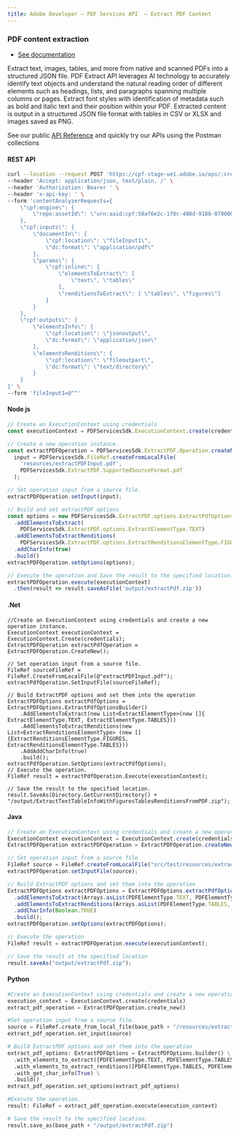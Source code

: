 ```yaml
---
title: Adobe Developer — PDF Services API  — Extract PDF Content
---
```


<TextBlock slots="heading, buttons, text, text1" theme="dark" hasCodeBlock className="bgBlue link"/>

### PDF content extraction

- [See documentation](/document-services/docs/overview/pdf-services-api/howtos/extract-pdf/)

Extract text, images, tables, and more from native and scanned PDFs into a structured JSON file. PDF Extract API leverages AI technology to accurately identify text objects and understand the natural reading order of different elements such as headings, lists, and paragraphs spanning multiple columns or pages. Extract font styles with identification of metadata such as bold and italic text and their position within your PDF. Extracted content is output in a structured JSON file format with tables in CSV or XLSX and images saved as PNG.

See our public [API Reference](https://www.adobe.com/go/dcsdk_APIdocs) and quickly try our APIs using the Postman collections

<CodeBlock slots="heading, code" repeat="5" languages="curl, js,.net, Java" />

#### REST API

```bash
curl --location --request POST 'https://cpf-stage-ue1.adobe.io/ops/:create' \
--header 'Accept: application/json, text/plain, /' \
--header 'Authorization: Bearer ' \
--header 'x-api-key: ' \
--form 'contentAnalyzerRequests={
    \"cpf:engine\": {
        \"repo:assetId\": \"urn:aaid:cpf:58af6e2c-1f0c-400d-9188-078000185695\"
    },
    \"cpf:inputs\": {
        \"documentIn\": {
            \"cpf:location\": \"fileInput1\",
            \"dc:format\": \"application/pdf\"
        },
        \"params\": {
            \"cpf:inline\": {
                \"elementsToExtract\": [
                    \"text\", \"tables\"
                ],
                \"renditionsToExtract\": [ \"tables\", \"figures\"]
            }
        }
    },
    \"cpf:outputs\": {
        \"elementsInfo\": {
            \"cpf:location\": \"jsonoutput\",
            \"dc:format\": \"application/json\"
        },
        \"elementsRenditions\": {
            \"cpf:location\": \"fileoutpart\",
            \"dc:format\": \"text/directory\"
        }
    }
}' \
--form 'fileInput1=@""'
```

#### Node js

```js
// Create an ExecutionContext using credentials
const executionContext = PDFServicesSdk.ExecutionContext.create(credentials);

// Create a new operation instance.
const extractPDFOperation = PDFServicesSdk.ExtractPDF.Operation.createNew(),
  input = PDFServicesSdk.FileRef.createFromLocalFile(
    'resources/extractPDFInput.pdf',
    PDFServicesSdk.ExtractPDF.SupportedSourceFormat.pdf
  );

// Set operation input from a source file.
extractPDFOperation.setInput(input);

// Build and set extractPDF options
const options = new PDFServicesSdk.ExtractPDF.options.ExtractPdfOptions.Builder()
  .addElementsToExtract(
    PDFServicesSdk.ExtractPDF.options.ExtractElementType.TEXT)
  .addElementsToExtractRenditions(
    PDFServicesSdk.ExtractPDF.options.ExtractRenditionsElementType.FIGURES)
  .addCharInfo(true)
  .build()
extractPDFOperation.setOptions(options);

// Execute the operation and Save the result to the specified location.
extractPDFOperation.execute(executionContext)
  .then(result => result.saveAsFile('output/extractPdf.zip'))
```

#### .Net

```clike
//Create an ExecutionContext using credentials and create a new operation instance.
ExecutionContext executionContext = ExecutionContext.Create(credentials);
ExtractPDFOperation extractPdfOperation = ExtractPDFOperation.CreateNew();

// Set operation input from a source file.
FileRef sourceFileRef = FileRef.CreateFromLocalFile(@"extractPDFInput.pdf");
extractPdfOperation.SetInputFile(sourceFileRef);

// Build ExtractPDF options and set them into the operation
ExtractPDFOptions extractPdfOptions = ExtractPDFOptions.ExtractPdfOptionsBuilder()
    .AddElementsToExtract(new List<ExtractElementType>(new []{ ExtractElementType.TEXT, ExtractElementType.TABLES}))
    .AddElementsToExtractRenditions(new List<ExtractRenditionsElementType> (new []{ExtractRenditionsElementType.FIGURES, ExtractRenditionsElementType.TABLES}))
    .AddAddCharInfo(true)
    .build();
extractPdfOperation.SetOptions(extractPdfOptions);
// Execute the operation.
FileRef result = extractPdfOperation.Execute(executionContext);

// Save the result to the specified location.
result.SaveAs(Directory.GetCurrentDirectory() + "/output/ExtractTextTableInfoWithFiguresTablesRenditionsFromPDF.zip");
```

#### Java

```javascript
// Create an ExecutionContext using credentials and create a new operation instance
ExecutionContext executionContext = ExecutionContext.create(credentials);
ExtractPDFOperation extractPDFOperation = ExtractPDFOperation.createNew();

// Set operation input from a source file
FileRef source = FileRef.createFromLocalFile("src/test/resources/extractPdfInput.pdf");
extractPDFOperation.setInputFile(source);

// Build ExtractPDF options and set them into the operation
ExtractPDFOptions extractPDFOptions = ExtractPDFOptions.extractPdfOptionsBuilder()
  .addElementsToExtract(Arrays.asList(PDFElementType.TEXT, PDFElementType.TABLES))
  .addElementsToExtractRenditions(Arrays.asList(PDFElementType.TABLES, PDFElementType.FIGURES))
  .addCharInfo(Boolean.TRUE)
  .build();
extractPDFOperation.setOptions(extractPDFOptions);

// Execute the operation
FileRef result = extractPDFOperation.execute(executionContext);

// Save the result at the specified location
result.saveAs("output/extractPdf.zip");
```

#### Python

```py
#Create an ExecutionContext using credentials and create a new operation instance.
execution_context = ExecutionContext.create(credentials)
extract_pdf_operation = ExtractPDFOperation.create_new()

#Set operation input from a source file.
source = FileRef.create_from_local_file(base_path + "/resources/extractPdfInput.pdf")
extract_pdf_operation.set_input(source)

# Build ExtractPDF options and set them into the operation
extract_pdf_options: ExtractPDFOptions = ExtractPDFOptions.builder() \
  .with_elements_to_extract([PDFElementType.TEXT, PDFElementType.TABLES]) \
  .with_elements_to_extract_renditions([PDFElementType.TABLES, PDFElementType.FIGURES]) \
  .with_get_char_info(True) \
  .build()
extract_pdf_operation.set_options(extract_pdf_options)

#Execute the operation.
result: FileRef = extract_pdf_operation.execute(execution_context)

# Save the result to the specified location.
result.save_as(base_path + "/output/extractPdf.zip")
```